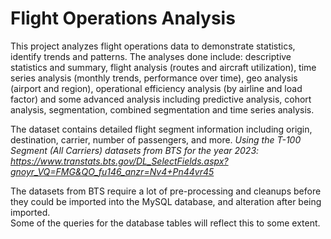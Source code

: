 # Flight Operations Analysis

  
This project analyzes flight operations data to demonstrate statistics, identify trends and patterns. The analyses done include: descriptive statistics and summary, flight analysis (routes and aircraft utilization), time series analysis (monthly trends, performance over time), geo analysis (airport and region), operational efficiency analysis (by airline and load factor) and some advanced analysis including predictive analysis, cohort analysis, segmentation, combined segmentation and time series analysis.  


The dataset contains detailed flight segment information including origin, destination, carrier, number of passengers, and more.
*Using the T-100 Segment (All Carriers) datasets from BTS for the year 2023: https://www.transtats.bts.gov/DL_SelectFields.aspx?gnoyr_VQ=FMG&QO_fu146_anzr=Nv4+Pn44vr45*  

The datasets from BTS require a lot of pre-processing and cleanups before they could be imported into the MySQL database, and alteration after being imported.  
Some of the queries for the database tables will reflect this to some extent.
